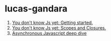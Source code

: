# lucas-gandara

1. [You don't know Js yet: Getting started.](you-dont-know-js_yet_getting_started.md)
2. [You don't know Js yet: Scopes and Closures.](you-dont-know-js-yet_scopes_and_closures.md)
2. [Asynchronous Javascript deep dive](Asynchronous_javascript_deep_dive.md)
